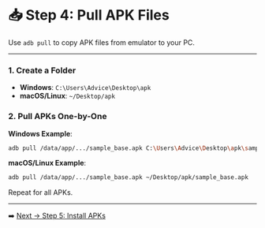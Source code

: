 <!-- Step 4: How to extract/pull APK files from emulator -->

# 📥 Step 4: Pull APK Files

Use `adb pull` to copy APK files from emulator to your PC.

---

### 1. Create a Folder

- **Windows**: `C:\Users\Advice\Desktop\apk`  
- **macOS/Linux**: `~/Desktop/apk`

### 2. Pull APKs One-by-One

**Windows Example**:
```bash
adb pull /data/app/.../sample_base.apk C:\Users\Advice\Desktop\apk\sample_base.apk
```

**macOS/Linux Example**:
```bash
adb pull /data/app/.../sample_base.apk ~/Desktop/apk/sample_base.apk
```

Repeat for all APKs.

---

➡️ [Next → Step 5: Install APKs](step-05-install.md)
